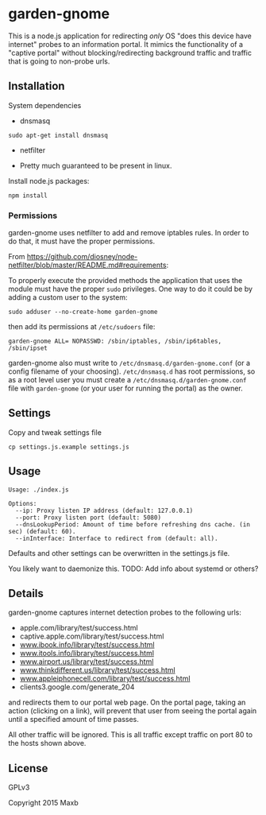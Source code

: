 # garden-gnome

This is a node.js application for redirecting *only* OS "does this device have internet" probes to an information portal.
It mimics the functionality of a "captive portal" without blocking/redirecting background traffic and traffic that is going to non-probe urls.

## Installation

System dependencies

* dnsmasq

```
sudo apt-get install dnsmasq
```

* netfilter
- Pretty much guaranteed to be present in linux.

Install node.js packages:

```
npm install
```

### Permissions

garden-gnome uses netfilter to add and remove iptables rules. In order to do that, it must have the proper permissions.

From https://github.com/diosney/node-netfilter/blob/master/README.md#requirements:

To properly execute the provided methods the application that uses the module must have the proper `sudo` privileges. 
One way to do it could be by adding a custom user to the system:

`sudo adduser --no-create-home garden-gnome`

then add its permissions at `/etc/sudoers` file:

`garden-gnome ALL= NOPASSWD: /sbin/iptables, /sbin/ip6tables, /sbin/ipset`

garden-gnome also must write to `/etc/dnsmasq.d/garden-gnome.conf` (or a config filename of your choosing). 
`/etc/dnsmasq.d` has root permissions, so as a root level user you must create a `/etc/dnsmasq.d/garden-gnome.conf` file with 
`garden-gnome` (or your user for running the portal) as the owner.

## Settings

Copy and tweak settings file

```
cp settings.js.example settings.js
```

## Usage

```
Usage: ./index.js

Options:
  --ip: Proxy listen IP address (default: 127.0.0.1)
  --port: Proxy listen port (default: 5080)
  --dnsLookupPeriod: Amount of time before refreshing dns cache. (in sec) (default: 60).
  --inInterface: Interface to redirect from (default: all).
```

Defaults and other settings can be overwritten in the settings.js file.

You likely want to daemonize this. TODO: Add info about systemd or others?


## Details

garden-gnome captures internet detection probes to the following urls:

* apple.com/library/test/success.html
* captive.apple.com/library/test/success.html
* www.ibook.info/library/test/success.html
* www.itools.info/library/test/success.html
* www.airport.us/library/test/success.html
* www.thinkdifferent.us/library/test/success.html
* www.appleiphonecell.com/library/test/success.html
* clients3.google.com/generate_204

and redirects them to our portal web page. On the portal page, taking an action (clicking on a link), will prevent that user from seeing the portal again
until a specified amount of time passes.

All other traffic will be ignored. This is all traffic except traffic on port 80 to the hosts shown above.


## License

GPLv3

Copyright 2015 Maxb
